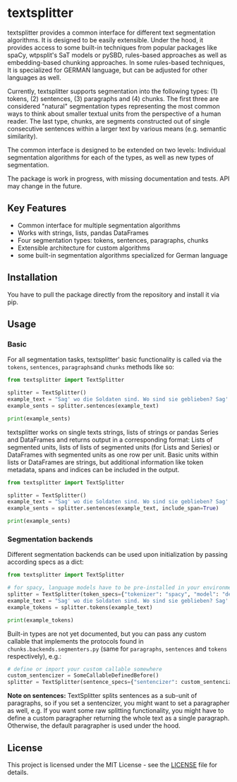 # textsplitter

textsplitter provides a common interface for different text segmentation algorithms. It is designed to be easily 
extensible. Under the hood, it provides access to some built-in techniques from popular packages like spaCy, wtpsplit's 
SaT models or pySBD, rules-based approaches as well as embedding-based chunking approaches. In some rules-based 
techniques, It is specialized for GERMAN language, but can be adjusted for other languages as well.

Currently, textsplitter supports segmentation into the following types: (1) tokens, (2) sentences, (3) paragraphs 
and (4) chunks. The first three are considered "natural" segmentation types representing the most common ways to 
think about smaller textual units from the perspective of a human reader. The last type, chunks, are segments 
constructed out of single consecutive sentences within a larger text by various means (e.g. semantic similarity).

The common interface is designed to be extended on two levels: Individual segmentation algorithms for each of 
the types, as well as new types of segmentation.

The package is work in progress, with missing documentation and tests. API may change in the future.

## Key Features
- Common interface for multiple segmentation algorithms
- Works with strings, lists, pandas DataFrames
- Four segmentation types: tokens, sentences, paragraphs, chunks
- Extensible architecture for custom algorithms
- some built-in segmentation algorithms specialized for German language

## Installation

You have to pull the package directly from the repository and install it via pip.

## Usage

### Basic

For all segmentation tasks, textsplitter' basic functionality is called via the `tokens`, `sentences`, 
`paragraphs`and `chunks` methods like so:

```Python
from textsplitter import TextSplitter

splitter = TextSplitter()
example_text = "Sag' wo die Soldaten sind. Wo sind sie geblieben? Sag' wo die Soldaten sind, was ist geschehen?"
example_sents = splitter.sentences(example_text)

print(example_sents)
```

textsplitter works on single texts strings, lists of strings or pandas Series and DataFrames and returns output in a 
corresponding format: Lists of segmented units, lists of lists of segmented units (for Lists and Series) or DataFrames 
with segmented units as one row per unit. Basic units within lists or DataFrames are strings, but additional 
information like token metadata, spans and indices can be included in the output.

```Python
from textsplitter import TextSplitter

splitter = TextSplitter()
example_text = "Sag' wo die Soldaten sind. Wo sind sie geblieben? Sag' wo die Soldaten sind, was ist geschehen?"
example_sents = splitter.sentences(example_text, include_span=True)

print(example_sents)
```

### Segmentation backends

Different segmentation backends can be used upon initialization by passing according specs as a dict:

```Python
from textsplitter import TextSplitter

# for spacy, language models have to be pre-installed in your environment
splitter = TextSplitter(token_specs={"tokenizer": "spacy", "model": "de_core_news_sm"})
example_text = "Sag' wo die Soldaten sind. Wo sind sie geblieben? Sag' wo die Soldaten sind, was ist geschehen?"
example_tokens = splitter.tokens(example_text)

print(example_tokens)
```

Built-in types are not yet documented, but you can pass any custom callable that implements the protocols found in 
`chunks.backends.segmenters.py` (same for `paragraphs`, `sentences` and `tokens` respectively), e.g.:

```Python
# define or import your custom callable somewhere
custom_sentencizer = SomeCallableDefinedBefore()
splitter = TextSplitter(sentence_specs={"sentencizer": custom_sentencizer})
```

**Note on sentences:** TextSplitter splits sentences as a sub-unit of paragraphs, so if you set a sentencizer, you 
might want to set a paragrapher as well, e.g. If you want some raw splitting functionality, you might have to define 
a custom paragrapher returning the whole text as a single paragraph. Otherwise, the default paragrapher is used 
under the hood.

## License
This project is licensed under the MIT License - see the [LICENSE](LICENSE) file for details.
